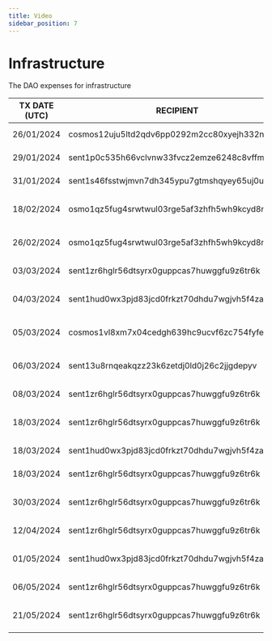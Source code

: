 ```yaml
---
title: Video
sidebar_position: 7
---
```


# Infrastructure

The DAO expenses for infrastructure

| TX DATE (UTC) | RECIPIENT                                 | AMOUNT | DESCRIPTION | TX DETAILS
|---------------|-------------------------------------------|--------|-------------|-----------
| 26/01/2024 | cosmos12uju5ltd2qdv6pp0292m2cc80xyejh332n6ymg | 7.9 ATOM | Omniflix Video | [🔎](https://www.mintscan.io/cosmos/txs/352DA11518462ED15104B3023AC420F135B255F9E0B8C54265C43D56352EF121?height=18886179)
| 29/01/2024 | sent1p0c535h66vclvnw33fvcz2emze6248c8vffmu7 | 100,000 DVPN | Video VPN Bounty | [🔎](https://www.mintscan.io/sentinel/txs/2ADE29AC08BC6B185321659C7AB6687C9397C9E571444EEEBEBB0ADCC34BD2F9?height=14702060)
| 31/01/2024 | sent1s46fsstwjmvn7dh345ypu7gtmshqyey65uj0uf | 220,000 DVPN | Video Editor x1 | [🔎](https://www.mintscan.io/sentinel/txs/B3A11AF15D1251EB9FF06E3FAB52147F9DE598C8C30FDA2ECBD41E117DDD5E46?height=14731067)
| 18/02/2024 | osmo1qz5fug4srwtwul03rge5af3zhfh5wh9kcyd8na | 200 USDC | Omniflix Video made by Ab Eff | [🔎](https://www.mintscan.io/osmosis/txs/45F3AC25905B02070AA45E78DE986E5829E011754EF1E0BE5E341EFE21E971DF?height=13860840)
| 26/02/2024 | osmo1qz5fug4srwtwul03rge5af3zhfh5wh9kcyd8na | 100 USDC | Omniflix video made by Ab Eff | [🔎](https://www.mintscan.io/osmosis/txs/6AD2C9F9B693A0AEBC3089858C6543843711A4FCA8E8496B073DC1A4DF89A19B?height=13999680)
| 03/03/2024 | sent1zr6hglr56dtsyrx0guppcas7huwggfu9z6tr6k | 100,000 DVPN | Node Manual Setup Video | [🔎](https://www.mintscan.io/sentinel/txs/A609EA99987345AE9BFD79B2DFF7DDFBD6AE2B7E6476A0C36D368515402EFAD8?height=15202193)
| 04/03/2024 | sent1hud0wx3pjd83jcd0frkzt70dhdu7wgjvh5f4za | 200,000 DVPN | Node Linux Script & VPS Setup Video | [🔎](https://www.mintscan.io/sentinel/txs/C522DEFFEEADD6AAA143B46481AA1693F065A5A00CD9CA854B5E0F1D575C0EEE?height=15202839)
| 05/03/2024 | cosmos1vl8xm7x04cedgh639hc9ucvf6zc754fyfewhef | 176.186976 ATOM | Video Designer New Stats GIF | [🔎](https://www.mintscan.io/cosmos/tx/96ADFCBC38208BC65DCE929866B67307306881478FD302DE11852D6E8B80A603?height=19432306)
| 06/03/2024 | sent13u8rnqeakqzz23k6zetdj0ld0j26c2jjgdepyv | 100,000 DVPN | Node Raspberry Setup Video | [🔎](https://www.mintscan.io/sentinel/tx/A6E49E1EAD1D720A6D57DD3A2734BE2CA69749B05C5F58A9FC832B9974EF2A1A?height=15234937)
| 08/03/2024 | sent1zr6hglr56dtsyrx0guppcas7huwggfu9z6tr6k | 100,000 DVPN | Decentr/dVPN Setup Video | [🔎](https://www.mintscan.io/sentinel/tx/F0B4A9C2AE8F7C434DE4798F7499252FFAC78DF91AEDF8C4A496B6A027230DDC?height=15269538)
| 18/03/2024 | sent1zr6hglr56dtsyrx0guppcas7huwggfu9z6tr6k | 25,000 DVPN | Sentinel Introduction Video | [🔎](https://www.mintscan.io/sentinel/tx/E636E2C3A60F391D046B9C1349097B1209E1F601CFA67D39124D0D6F75490EC2?height=15411100)
| 18/03/2024 | sent1hud0wx3pjd83jcd0frkzt70dhdu7wgjvh5f4za | 100,001 DVPN | dVPN Web App Bounty | [🔎](https://www.mintscan.io/sentinel/tx/0F50419D36ED922DE37F7E8C15C26C292EC61871D32963F5EE433825D40FC993?height=15413001)
| 18/03/2024 | sent1zr6hglr56dtsyrx0guppcas7huwggfu9z6tr6k | 100,001 DVPN | dVPN Web App Bounty | [🔎](https://www.mintscan.io/sentinel/tx/C25AA257A15FF6EB1163128A05331EC7F115EDE4D18FCFFD021A8E212AF10516?height=15413013)
| 30/03/2024 | sent1zr6hglr56dtsyrx0guppcas7huwggfu9z6tr6k | 25,000 DVPN | Sentinel Wallet and Usage Video | [🔎](https://www.mintscan.io/sentinel/tx/D7CC1D62B924FB4A94B0F854DA8286E7B2F2C028BDB6566FA9C46AE2C9560B4B?height=15587417)
| 12/04/2024 | sent1zr6hglr56dtsyrx0guppcas7huwggfu9z6tr6k | 25,000 DVPN | DVPN Staking Video | [🔎](https://www.mintscan.io/sentinel/tx/590C27888079BA22CA1BB1784ECEB7C306FE8AE0F3F1221AFD9E5AD2406FCA6B?height=15772936)
| 01/05/2024 | sent1hud0wx3pjd83jcd0frkzt70dhdu7wgjvh5f4za | 250,000 DVPN | Airdrop Geoblock Video | [🔎](https://www.mintscan.io/sentinel/tx/F4E498C9E75168ACF604C628E6581390BAA621B441BB2C5379F524FBE141A26E?height=16033706)
| 06/05/2024 | sent1zr6hglr56dtsyrx0guppcas7huwggfu9z6tr6k | 155,000 DVPN | Bounty Video | [🔎](https://www.mintscan.io/osmosis/tx/F6B2A92E4B55F6F5356953B9A2BE4E03CB7B6572D8106F4A4E9FD2D43F5D19D3?height=15504123)
| 21/05/2024 | sent1zr6hglr56dtsyrx0guppcas7huwggfu9z6tr6k | 100,000 DVPN | Sentinel Shield App Video | [🔎](https://www.mintscan.io/sentinel/tx/84F3DE47224E0BB6748B67EFBDF71A5EA462CF171354E9541245BA96B5520A26?height=16306184)